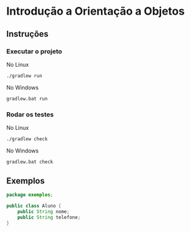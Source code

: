 # Introdução a Orientação a Objetos

## Instruções

### Executar o projeto

No Linux
```bash
./gradlew run
```

No Windows
```bash
gradlew.bat run
```

### Rodar os testes

No Linux
```bash
./gradlew check
```

No Windows
```bash
gradlew.bat check
```

## Exemplos

```java
package exemplos;

public class Aluno {
    public String nome;
    public String telefone;
}

```

